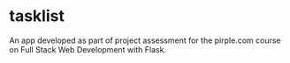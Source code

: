 # tasklist
 An app developed as part of project assessment for the pirple.com course on Full Stack Web Development with Flask.

